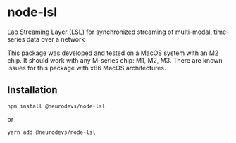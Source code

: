 # node-lsl
Lab Streaming Layer (LSL) for synchronized streaming of multi-modal, time-series data over a network 

This package was developed and tested on a MacOS system with an M2 chip. It should work with any M-series chip: M1, M2, M3. There are known issues for this package with x86 MacOS architectures.

## Installation

`npm install @neurodevs/node-lsl` 

or 

`yarn add @neurodevs/node-lsl`
